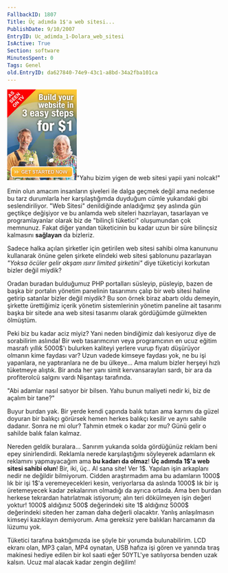 ```yaml
---
FallbackID: 1807
Title: Üç adımda 1$'a web sitesi...
PublishDate: 9/10/2007
EntryID: Uc_adimda_1-Dolara_web_sitesi
IsActive: True
Section: software
MinutesSpent: 0
Tags: Genel
old.EntryID: da627840-74e9-43c1-a8bd-34a2fba101ca
---
```

![](media/Uc_adimda_1-Dolara_web_sitesi/08102007_1.jpg)"Yahu bizim
yigen de web sitesi yapii yani nolcak!"

Emin olun amacım insanların şiveleri ile dalga geçmek değil ama nedense
bu tarz durumlarla her karşılaştığımda duyduğum cümle yukarıdaki gibi
seslendiriliyor. "Web Sitesi" denildiğinde anladığımız şey aslında gün
geçtikçe değişiyor ve bu anlamda web siteleri hazırlayan, tasarlayan ve
programlayanlar olarak biz de "bilinçli tüketici" oluşumundan çok
memnunuz. Fakat diğer yandan tüketicinin bu kadar uzun bir süre
bilinçsiz kalmasını **sağlayan** da bizleriz.

Sadece halka açılan şirketler için getirilen web sitesi sahibi olma
kanununu kullanarak önüne gelen şirkete elindeki web sitesi şablonunu
pazarlayan *"Yoksa öcüler gelir akşam ısırır limited şirketini"* diye
tüketiciyi korkutan bizler değil miydik?

Oradan buradan bulduğumuz PHP portalları süsleyip, püsleyip, bazen de
başka bir portalın yönetim panelinin tasarımını çalıp bir web sitesi
haline getirip satanlar bizler değil miydik? Bu son örnek biraz abartı
oldu demeyin, şirkette ürettiğimiz içerik yönetim sistemlerinin yönetim
paneline ait tasarımı başka bir sitede ana web sitesi tasarımı olarak
gördüğümde gülmekten ölmüştüm.

Peki biz bu kadar aciz miyiz? Yani neden bindiğimiz dalı kesiyoruz diye
de sorabilirim aslında! Bir web tasarımcının veya programcının en ucuz
eğitim masrafı yıllık 5000\$'ı bulurken kaliteyi yerlere vurup fiyatı
düşürüyor olmanın kime faydası var? Uzun vadede kimseye faydası yok, ne
bu işi yapanlara, ne yaptıranlara ne de bu ülkeye... Ama malum bizler
herşeyi hızlı tüketmeye alıştık. Bir anda her yanı simit kervansarayları
sardı, bir ara da profiterolcü salgını vardı Nişantaşı tarafında.

"Abi adamlar nasıl satıyor bir bilsen. Yahu bunun maliyeti nedir ki, biz
de açalım bir tane?"

Buyur burdan yak. Bir yerde kendi çapında balık tutan ama karnını da
güzel doyuran bir balıkçı görürsek hemen herkes balıkçı kesilir ve aynı
sahile dadanır. Sonra ne mi olur? Tahmin etmek o kadar zor mu? Günü
gelir o sahilde balık falan kalmaz.

Nereden geldik buralara... Sanırım yukarıda solda gördüğünüz reklam beni
epey sinirlendirdi. Reklamla nerede karşılaştığımı söyleyerek adamların
ek reklamını yapmayacağım ama **bu kadarı da olmaz**! **Üç adımda 1\$'a
web sitesi sahibi olun**! Bir, iki, üç.. Al sana site! Ver 1\$. Yapılan
işin arkaplanı nedir ne değildir bilmiyorum. Cidden araştırmadım ama bu
adamların 1000\$ lık bir işi 1\$'a veremeyecekleri kesin, veriyorlarsa
da aslında 1000\$ lık bir iş üretemeyecek kadar zekalarının olmadığı da
ayrıca ortada. Ama ben burdan herkese tekrardan hatırlatmak istiyorum;
alın teri dökülmeyen işin değeri yoktur! 1000\$ aldığınız 500\$
değerindeki site 1\$ aldığınız 5000\$ değerindeki siteden her zaman daha
değerli olacaktır. Yanlış anlaşılmasın kimseyi kazıklayın demiyorum. Ama
gereksiz yere balıkları harcamanın da lüzumu yok.

Tüketici tarafına baktığımızda ise şöyle bir yorumda bulunabilirim. LCD
ekranı olan, MP3 çalan, MP4 oynatan, USB hafıza işi gören ve yanında
tıraş makinesi hediye edilen bir kol saati eğer 50YTL'ye satılıyorsa
benden uzak kalsın. Ucuz mal alacak kadar zengin değilim!


